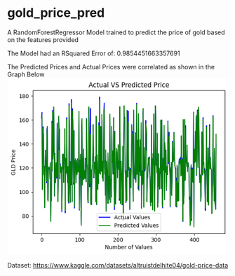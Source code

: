 # gold_price_pred
A RandomForestRegressor Model trained to predict the price of gold based on the features provided

The Model had an RSquared Error of: 0.9854451663357691

The Predicted Prices and Actual Prices were correlated as shown in the Graph Below
![Actual Vs Predicted Price](https://github.com/ladiyusuph/gold_price_pred/blob/main/images/download.png)

Dataset: https://www.kaggle.com/datasets/altruistdelhite04/gold-price-data
